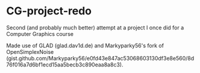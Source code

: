 # CG-project-redo
Second (and probably much better) attempt at a project I once did for a Computer Graphics course

Made use of GLAD (glad.dav1d.de) and Markyparky56's fork of OpenSimplexNoise (gist.github.com/Markyparky56/e0fd43e847ac53068603130df3e8e560/8d76f016a7d6bf1ecd15aa5becb3c890eaa8a8c3).